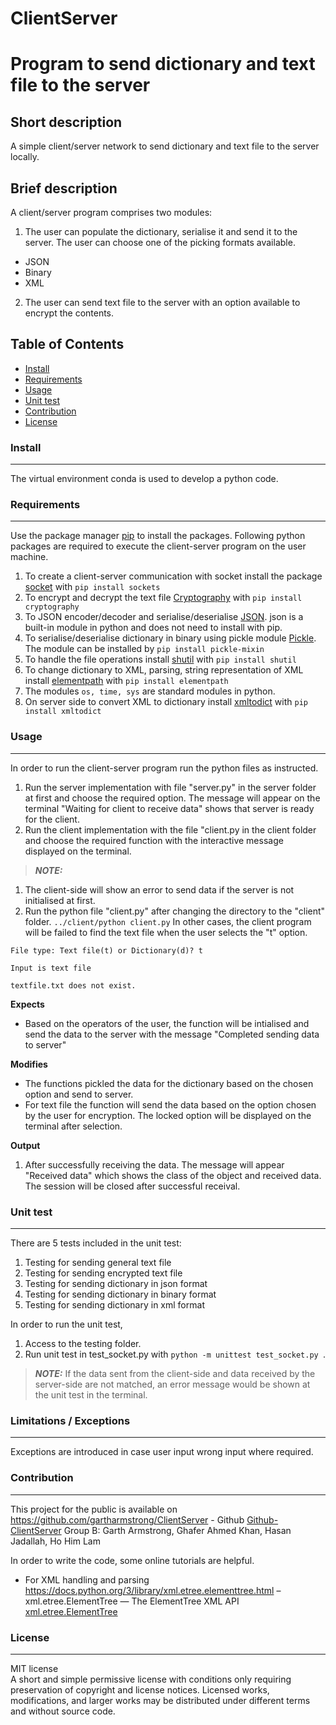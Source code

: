 # ClientServer
# Program to send dictionary and text file to the server

## Short description
A simple client/server network to send dictionary and text file to the server locally. 

## Brief description
A client/server program comprises two modules:
1. The user can populate the dictionary, serialise it and send it to the server. The user can choose
one of the picking formats available.
* JSON
* Binary
* XML
2. The user can send text file to the server with an option available to encrypt the contents.


## Table of Contents
- [Install](#install)
- [Requirements](#requirements)
- [Usage](#usage)
- [Unit test](#unittest)
- [Contribution](#contribution)
- [License](#license)

### Install
***
The virtual environment conda is used to develop a python code.
### Requirements
***
Use the package manager [pip](https://pip.pypa.io/en/stable/) to install the packages. Following python packages are required to execute the client-server program on the user machine.
1. To create a client-server communication with socket install the package [socket](https://pypi.org/project/sockets/) with ``` pip install sockets ```
2. To encrypt and decrypt the text file [Cryptography](https://cryptography.io/en/latest/fernet/) with ``` pip install cryptography ```
3. To JSON encoder/decoder and serialise/deserialise [JSON](https://docs.python.org/3/library/json.html#). json is a built-in module in python and does not need to install with pip.
4. To serialise/deserialise dictionary in binary using pickle module [Pickle](https://docs.python.org/3/library/pickle.html). The module can be installed by ``` pip install pickle-mixin ```
5. To handle the file operations install [shutil](https://docs.python.org/3/library/shutil.html) with ``` pip install shutil ```
6. To change dictionary to XML, parsing, string representation of XML install [elementpath](https://pypi.org/project/elementpath/) with ``` pip install elementpath ```
7. The modules ``` os, time, sys ``` are standard modules in python. 
8. On server side to convert XML to dictionary install [xmltodict](https://pypi.org/project/xmltodict/) with ``` pip install xmltodict ```

### Usage
***
In order to run the client-server program run the python files as instructed.
1. Run the server implementation with file "server.py" in the server folder at first and choose the required option. The message will appear on the terminal "Waiting for client to receive data" shows that server is ready for the client.
2. Run the client implementation with the file "client.py in the client folder and choose the required function with the interactive message displayed on the terminal.
> **_NOTE:_** 
1. The client-side will show an error to send data if the server is not initialised at first.
2. Run the python file "client.py" after changing the directory to the "client" folder. ``` ../client/python client.py ``` 
In other cases, the client program will be failed to find the text file when the user selects the "t" option.

``` File type: Text file(t) or Dictionary(d)? t ```

```Input is text file```

```textfile.txt does not exist. ```

**Expects**
* Based on the operators of the user, the function will be intialised and send the data to the server with the message "Completed sending data to server"

**Modifies**
* The functions pickled the data for the dictionary based on the chosen option and send to server. 
* For text file the function will send the data based on the option chosen by the user for encryption. The locked option will be displayed on the terminal after selection.    

**Output**
1. After successfully receiving the data. The message will appear "Received data" which shows the class of the object and received data. The session will be closed after successful receival. 

### Unit test
***
There are 5 tests included in the unit test:
1. Testing for sending general text file
2. Testing for sending encrypted text file
3. Testing for sending dictionary in json format
4. Testing for sending dictionary in binary format 
5. Testing for sending dictionary in xml format

In order to run the unit test,
1. Access to the testing folder.
2. Run unit test in test_socket.py with ```python -m unittest test_socket.py ```.
> **_NOTE:_** 
If the data sent from the client-side and data received by the server-side are not matched, an error message would be shown at the unit test in the terminal.

### Limitations / Exceptions
***
Exceptions are introduced in case user input wrong input where required.


### Contribution
***
This project for the public is available on https://github.com/gartharmstrong/ClientServer - Github [Github-ClientServer](https://github.com/gartharmstrong/ClientServer)
Group B: Garth Armstrong, Ghafer Ahmed Khan, Hasan Jadallah, Ho Him Lam

In order to write the code, some online tutorials are helpful. 
* For XML handling and parsing https://docs.python.org/3/library/xml.etree.elementtree.html – xml.etree.ElementTree — The ElementTree XML API [xml.etree.ElementTree](https://docs.python.org/3/library/xml.etree.elementtree.html)  
 

### License
***
MIT license  
A short and simple permissive license with conditions only requiring preservation of copyright and license notices. Licensed works, modifications, and larger works may be distributed under different terms and without source code.
